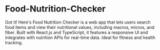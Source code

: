 # Food-Nutrition-Checker
Got it! Here's Food Nutrition Checker is a web app that lets users search food items and view their nutritional values, including macros, micros, and fiber. Built with React.js and TypeScript, it features a responsive UI and integrates with nutrition APIs for real-time data. Ideal for fitness and health tracking.

